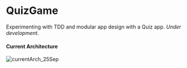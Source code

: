# QuizGame
Experimenting with TDD and modular app design with a Quiz app.
 _Under development._


#### Current Architecture

![currentArch_25Sep](https://github.com/altunog/QuizGame/assets/53496232/8da625f3-e71f-4eb8-8a1f-72d778406d71)
